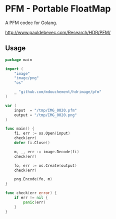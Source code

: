 # PFM - Portable FloatMap

A PFM codec for Golang.

http://www.pauldebevec.com/Research/HDR/PFM/


## Usage

```go
package main

import (
	"image"
	"image/png"
	"os"

	_ "github.com/mdouchement/hdrimage/pfm"
)

var (
	input  = "/tmp/IMG_0020.pfm"
	output = "/tmp/IMG_0020.png"
)

func main() {
	fi, err := os.Open(input)
	check(err)
	defer fi.Close()

	m, _, err := image.Decode(fi)
	check(err)

	fo, err := os.Create(output)
	check(err)

	png.Encode(fo, m)
}

func check(err error) {
	if err != nil {
		panic(err)
	}
}
```
